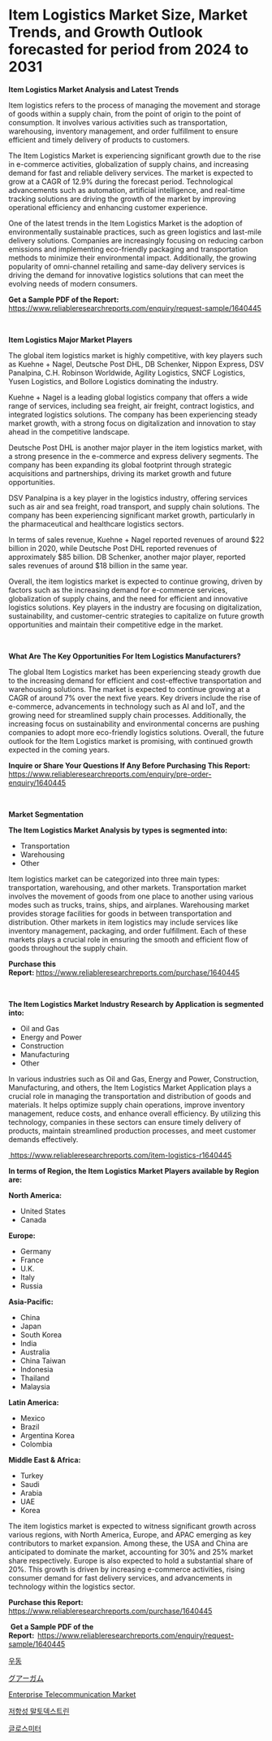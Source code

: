 <p><h1>Item Logistics Market Size, Market Trends, and Growth Outlook forecasted for period from 2024 to 2031</h1></p><p><strong>Item Logistics Market Analysis and Latest Trends</strong></p>
<p><p>Item logistics refers to the process of managing the movement and storage of goods within a supply chain, from the point of origin to the point of consumption. It involves various activities such as transportation, warehousing, inventory management, and order fulfillment to ensure efficient and timely delivery of products to customers.</p><p>The Item Logistics Market is experiencing significant growth due to the rise in e-commerce activities, globalization of supply chains, and increasing demand for fast and reliable delivery services. The market is expected to grow at a CAGR of 12.9% during the forecast period. Technological advancements such as automation, artificial intelligence, and real-time tracking solutions are driving the growth of the market by improving operational efficiency and enhancing customer experience.</p><p>One of the latest trends in the Item Logistics Market is the adoption of environmentally sustainable practices, such as green logistics and last-mile delivery solutions. Companies are increasingly focusing on reducing carbon emissions and implementing eco-friendly packaging and transportation methods to minimize their environmental impact. Additionally, the growing popularity of omni-channel retailing and same-day delivery services is driving the demand for innovative logistics solutions that can meet the evolving needs of modern consumers.</p></p>
<p><strong>Get a Sample PDF of the Report:&nbsp;</strong> <a href="https://www.reliableresearchreports.com/enquiry/request-sample/1640445">https://www.reliableresearchreports.com/enquiry/request-sample/1640445</a></p>
<p>&nbsp;</p>
<p><strong>Item Logistics Major Market Players</strong></p>
<p><p>The global item logistics market is highly competitive, with key players such as Kuehne + Nagel, Deutsche Post DHL, DB Schenker, Nippon Express, DSV Panalpina, C.H. Robinson Worldwide, Agility Logistics, SNCF Logistics, Yusen Logistics, and Bollore Logistics dominating the industry.</p><p>Kuehne + Nagel is a leading global logistics company that offers a wide range of services, including sea freight, air freight, contract logistics, and integrated logistics solutions. The company has been experiencing steady market growth, with a strong focus on digitalization and innovation to stay ahead in the competitive landscape.</p><p>Deutsche Post DHL is another major player in the item logistics market, with a strong presence in the e-commerce and express delivery segments. The company has been expanding its global footprint through strategic acquisitions and partnerships, driving its market growth and future opportunities.</p><p>DSV Panalpina is a key player in the logistics industry, offering services such as air and sea freight, road transport, and supply chain solutions. The company has been experiencing significant market growth, particularly in the pharmaceutical and healthcare logistics sectors.</p><p>In terms of sales revenue, Kuehne + Nagel reported revenues of around $22 billion in 2020, while Deutsche Post DHL reported revenues of approximately $85 billion. DB Schenker, another major player, reported sales revenues of around $18 billion in the same year.</p><p>Overall, the item logistics market is expected to continue growing, driven by factors such as the increasing demand for e-commerce services, globalization of supply chains, and the need for efficient and innovative logistics solutions. Key players in the industry are focusing on digitalization, sustainability, and customer-centric strategies to capitalize on future growth opportunities and maintain their competitive edge in the market.</p></p>
<p>&nbsp;</p>
<p><strong>What Are The Key Opportunities For Item Logistics Manufacturers?</strong></p>
<p><p>The global Item Logistics market has been experiencing steady growth due to the increasing demand for efficient and cost-effective transportation and warehousing solutions. The market is expected to continue growing at a CAGR of around 7% over the next five years. Key drivers include the rise of e-commerce, advancements in technology such as AI and IoT, and the growing need for streamlined supply chain processes. Additionally, the increasing focus on sustainability and environmental concerns are pushing companies to adopt more eco-friendly logistics solutions. Overall, the future outlook for the Item Logistics market is promising, with continued growth expected in the coming years.</p></p>
<p><strong>Inquire or Share Your Questions If Any Before Purchasing This Report:</strong> <a href="https://www.reliableresearchreports.com/enquiry/pre-order-enquiry/1640445">https://www.reliableresearchreports.com/enquiry/pre-order-enquiry/1640445</a></p>
<p>&nbsp;</p>
<p><strong>Market Segmentation</strong></p>
<p><strong>The Item Logistics Market Analysis by types is segmented into:</strong></p>
<p><ul><li>Transportation</li><li>Warehousing</li><li>Other</li></ul></p>
<p><p>Item logistics market can be categorized into three main types: transportation, warehousing, and other markets. Transportation market involves the movement of goods from one place to another using various modes such as trucks, trains, ships, and airplanes. Warehousing market provides storage facilities for goods in between transportation and distribution. Other markets in item logistics may include services like inventory management, packaging, and order fulfillment. Each of these markets plays a crucial role in ensuring the smooth and efficient flow of goods throughout the supply chain.</p></p>
<p><strong>Purchase this Report:&nbsp;</strong><a href="https://www.reliableresearchreports.com/purchase/1640445">https://www.reliableresearchreports.com/purchase/1640445</a></p>
<p>&nbsp;</p>
<p><strong>The Item Logistics Market Industry Research by Application is segmented into:</strong></p>
<p><ul><li>Oil and Gas</li><li>Energy and Power</li><li>Construction</li><li>Manufacturing</li><li>Other</li></ul></p>
<p><p>In various industries such as Oil and Gas, Energy and Power, Construction, Manufacturing, and others, the Item Logistics Market Application plays a crucial role in managing the transportation and distribution of goods and materials. It helps optimize supply chain operations, improve inventory management, reduce costs, and enhance overall efficiency. By utilizing this technology, companies in these sectors can ensure timely delivery of products, maintain streamlined production processes, and meet customer demands effectively.</p></p>
<p><a href="https://www.reliableresearchreports.com/item-logistics-r1640445">&nbsp;https://www.reliableresearchreports.com/item-logistics-r1640445</a></p>
<p><strong>In terms of Region, the Item Logistics Market Players available by Region are:</strong></p>
<p>
    <p> <strong> North America: </strong>
        <ul>
            <li>United States</li>
            <li>Canada</li>
        </ul>
        </p> 
    <p> <strong> Europe: </strong>
        <ul>
            <li>Germany</li>
            <li>France</li>
            <li>U.K.</li>
            <li>Italy</li>
            <li>Russia</li>
        </ul>
        </p> 
    <p> <strong> Asia-Pacific: </strong>
        <ul>
            <li>China</li>
            <li>Japan</li>
            <li>South Korea</li>
            <li>India</li>
            <li>Australia</li>
            <li>China Taiwan</li>
            <li>Indonesia</li>
            <li>Thailand</li>
            <li>Malaysia</li>
        </ul>
        </p> 
    <p> <strong> Latin America: </strong>
        <ul>
            <li>Mexico</li>
            <li>Brazil</li>
            <li>Argentina Korea</li>
            <li>Colombia</li>
        </ul>
        </p> 
    <p> <strong> Middle East & Africa: </strong>
        <ul>
            <li>Turkey</li>
            <li>Saudi</li>
            <li>Arabia</li>
            <li>UAE</li>
            <li>Korea</li>
        </ul>
    </p>
    </p>
<p><p>The item logistics market is expected to witness significant growth across various regions, with North America, Europe, and APAC emerging as key contributors to market expansion. Among these, the USA and China are anticipated to dominate the market, accounting for 30% and 25% market share respectively. Europe is also expected to hold a substantial share of 20%. This growth is driven by increasing e-commerce activities, rising consumer demand for fast delivery services, and advancements in technology within the logistics sector.</p></p>
<p><strong>Purchase this Report: </strong><a href="https://www.reliableresearchreports.com/purchase/1640445">https://www.reliableresearchreports.com/purchase/1640445</a></p>
<p>&nbsp;<strong>Get a Sample PDF of the Report:&nbsp;&nbsp;</strong><a href="https://www.reliableresearchreports.com/enquiry/request-sample/1640445">https://www.reliableresearchreports.com/enquiry/request-sample/1640445</a></p>
<p><strong></strong></p>
<p><p><a href="https://github.com/nuekbpymrrz5/Market-Research-Report-List-2/blob/main/623901263961.md">우동</a></p><p><a href="https://medium.com/@timslater46/%E3%82%AC%E3%83%A0%E3%83%93%E3%83%BC%E3%83%90%E3%83%BC%E3%83%9E%E3%83%BC%E3%82%B1%E3%83%83%E3%83%88%E5%B1%95%E6%9C%9B-%E7%94%A3%E6%A5%AD%E3%81%AE%E6%A6%82%E8%A6%81%E3%81%A8%E4%BA%88%E6%B8%AC-2024%E5%B9%B4%E3%81%8B%E3%82%892031%E5%B9%B4%E3%81%BE%E3%81%A7-d21c42a74a60">グアーガム</a></p><p><a href="https://www.linkedin.com/pulse/enterprise-telecommunication-market-research-report-its-iguxe?trackingId=Nasqb6h%2BsjHehBhorK2HVQ%3D%3D">Enterprise Telecommunication Market</a></p><p><a href="https://github.com/BrettWeberrt8767765/Market-Research-Report-List-1/blob/main/522597061108.md">저항성 말토덱스트린</a></p><p><a href="https://medium.com/@emmareed1901/%EA%B8%80%EB%A1%9C%EC%8A%A4%EB%AF%B8%ED%84%B0-%EC%8B%9C%EC%9E%A5-%EC%9D%B8%EC%82%AC%EC%9D%B4%ED%8A%B8-%EC%8B%9C%EC%9E%A5-%EB%8F%99%ED%96%A5-%EC%84%B1%EC%9E%A5-2024%EB%85%84%EB%B6%80%ED%84%B0-2031%EB%85%84%EA%B9%8C%EC%A7%80-%EC%98%88%EC%B8%A1%EB%90%9C-%EA%B2%83-5700aa4bf864">글로스미터</a></p></p>